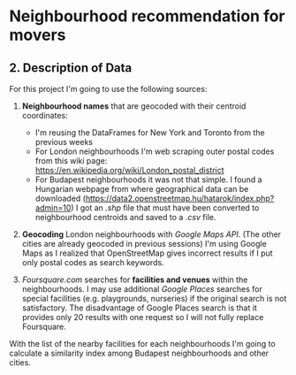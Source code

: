 # Neighbourhood recommendation for movers
## 2. Description of Data
For this project I'm going to use the following sources:
1. **Neighbourhood names** that are geocoded with their centroid coordinates:
    - I'm reusing the DataFrames for New York and Toronto from the previous weeks
    - For London neighbourhoods I'm web scraping outer postal codes from this wiki page: https://en.wikipedia.org/wiki/London_postal_district
    - For Budapest neighbourhoods it was not that simple. I found a Hungarian webpage from where geographical data can be downloaded (https://data2.openstreetmap.hu/hatarok/index.php?admin=10) I got an *.shp* file that must have been converted to neighbourhood centroids and saved to a *.csv* file.

2. **Geocoding** London neighbourhoods with *Google Maps API*. (The other cities are already geocoded in previous sessions) I'm using Google Maps as I realized that OpenStreetMap gives incorrect results if I put only postal codes as search keywords.

3. *Foursquare.com* searches for **facilities and venues** within the neighbourhoods. I may use additional *Google Places* searches for special facilities (e.g. playgrounds, nurseries) if the original search is not satisfactory. The disadvantage of Google Places search is that it provides only 20 results with one request so I will not fully replace Foursquare.

With the list of the nearby facilities for each neighbourhoods I'm going to calculate a similarity index among Budapest neighbourhoods and other cities. 
